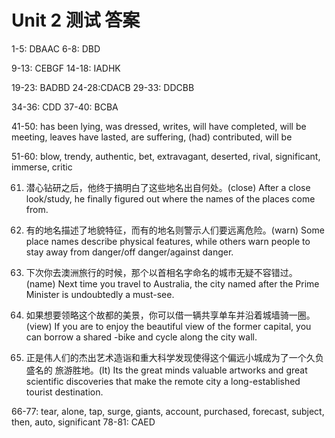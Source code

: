 # Unit 2 测试 答案

1-5: DBAAC 6-8: DBD

9-13: CEBGF 14-18: IADHK

19-23: BADBD 24-28:CDACB 29-33: DDCBB

34-36: CDD 37-40: BCBA

41-50: has been lying, was dressed, writes, will have completed, will be meeting, leaves
have lasted, are suffering, (had) contributed, will be

51-60: blow, trendy, authentic, bet, extravagant, deserted, rival, significant, immerse, critic

61. 潜心钻研之后，他终于搞明白了这些地名出自何处。(close)
    After a close look/study, he finally figured out where the names of the places come
    from.
62. 有的地名描述了地貌特征，而有的地名则警示人们要远离危险。(warn)
    Some place names describe physical features, while others warn people to stay
    away from danger/off danger/against danger.

63. 下次你去澳洲旅行的时候，那个以首相名字命名的城市无疑不容错过。(name)
Next time you travel to Australia, the city named after the Prime Minister is
undoubtedly a must-see.
64. 如果想要领略这个故都的美景，你可以借一辆共享单车并沿着城墙骑一圈。(view)
If you are to enjoy the beautiful view of the former capital, you can borrow a shared
-bike and cycle along the city wall.

65. 正是伟人们的杰出艺术造诣和重大科学发现使得这个偏远小城成为了一个久负盛名的
    旅游胜地。(It)
    Its the great minds valuable artworks and great scientific discoveries that make the
    remote city a long-established tourist destination.

66-77: tear, alone, tap, surge, giants, account, purchased, forecast, subject, then, auto, significant
78-81: CAED